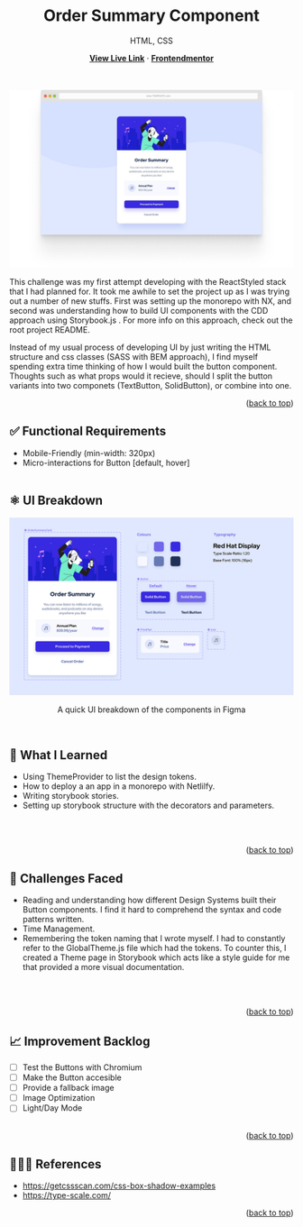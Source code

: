 <div align="center">
    <h1>Order Summary Component</h2>
    <p>HTML, CSS</p>
    <a href="https://reactstyled-n01.netlify.app/"> <strong>View Live Link</strong></a>
    ·
    <a href="https://www.frontendmentor.io/challenges/order-summary-component-QlPmajDUj"> <strong>Frontendmentor</strong></a>
</div>
  <br/>
  <br/>

![Screenshot of Challenge](./src/assets/readme-cover.png)

This challenge was my first attempt developing with the ReactStyled stack that I had planned for. It took me awhile to set the project up as I was trying out a number of new stuffs. First was setting up the monorepo with NX, and second was understanding how to build UI components with the CDD approach using Storybook.js . For more info on this approach, check out the root project README.

Instead of my usual process of developing UI by just writing the HTML structure and css classes (SASS with BEM approach), I find myself spending extra time thinking of how I would built the button component. Thoughts such as what props would it recieve, should I split the button variants into two componets (TextButton, SolidButton), or combine into one.

<p align="right">(<a href="#top">back to top</a>)</p>

## ✅ Functional Requirements

- Mobile-Friendly (min-width: 320px)
- Micro-interactions for Button [default, hover]
  <br/>
  <br/>

## ⚛️ UI Breakdown

![Screenshot of Challenge](./src/assets/readme-uiBreakdown.jpg)

<p align="center">A quick UI breakdown of the components in Figma</p>
<br/>

## 🧠 What I Learned

- Using ThemeProvider to list the design tokens.
- How to deploy a an app in a monorepo with Netlilfy.
- Writing storybook stories.
- Setting up storybook structure with the decorators and parameters.
<br/>
<br/>
<p align="right">(<a href="#top">back to top</a>)</p>

## 🧗 Challenges Faced

- Reading and understanding how different Design Systems built their Button components. I find it hard to comprehend the syntax and code patterns written.
- Time Management.
- Remembering the token naming that I wrote myself. I had to constantly refer to the GlobalTheme.js file which had the tokens. To counter this, I created a Theme page in Storybook which acts like a style guide for me that provided a more visual documentation.
<br/>
<br/>
<p align="right">(<a href="#top">back to top</a>)</p>

## 📈 Improvement Backlog

- [ ] Test the Buttons with Chromium
- [ ] Make the Button accesible
- [ ] Provide a fallback image
- [ ] Image Optimization
- [ ] Light/Day Mode
    <br/>
    <br/>
<p align="right">(<a href="#top">back to top</a>)</p>

## 🙇🏻‍♂️ References

- https://getcssscan.com/css-box-shadow-examples
- https://type-scale.com/
<p align="right">(<a href="#top">back to top</a>)</p>
